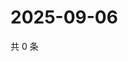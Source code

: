 # 2025-09-06

共 0 条

<!-- BEGIN ZHIHUQUESTIONS -->
<!-- 最后更新时间 Sat Sep 06 2025 23:08:55 GMT+0800 (China Standard Time) -->

<!-- END ZHIHUQUESTIONS -->
